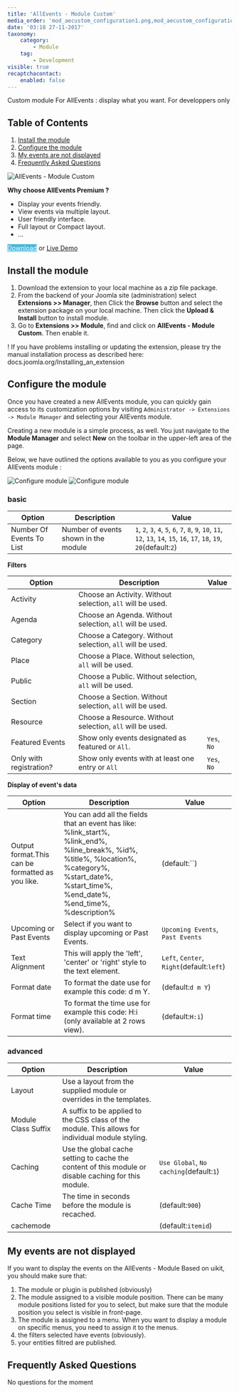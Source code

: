 ```yaml
---
title: 'AllEvents - Module Custom'
media_order: 'mod_aecustom_configuration1.png,mod_aecustom_configuration2.png'
date: '03:18 27-11-2017'
taxonomy:
    category:
        - Module
    tag:
        - Development
visible: true
recaptchacontact:
    enabled: false
---
```


Custom module For AllEvents : display what you want. For developpers only

## Table of Contents
1. [Install the module](#install-the-module)
2. [Configure the module](#configure-the-module)
3. [My events are not displayed](#my-events-are-not-displayed)
4. [Frequently Asked Questions](#frequently-asked-questions)

![AllEvents - Module Custom](/images/mod_aecustom_sample.png)

**Why choose AllEvents Premium ?**

* Display your events friendly.
* View events via  multiple layout.
* User friendly interface.
* Full layout or Compact layout.
* ...

<a href="https://www.allevents3.com/en/our-products/product/mod_aecustom" role="button" class="btn btn-blue btn-lg" style="background:#46b8da;color:white">Download</a> or [Live Demo](https://www.allevents3.com/en/demo/mod_aecustom)

## Install the module
1. Download the extension to your local machine as a zip file package.
2. From the backend of your Joomla site (administration) select **Extensions >> Manager**, then Click the <b>Browse</b> button and select the extension package on your local machine. Then click the **Upload & Install** button to install module.
3. Go to **Extensions >> Module**, find and click on **AllEvents - Module Custom**. Then enable it.

! If you have problems installing or updating the extension, please try the manual installation process as described here: docs.joomla.org/Installing_an_extension

## Configure the module
Once you have created a new AllEvents module, you can quickly gain access to its customization options by visiting `Administrator -> Extensions -> Module Manager` and selecting your AllEvents module.

Creating a new module is a simple process, as well. You just navigate to the **Module Manager** and select **New** on the toolbar in the upper-left area of the page.

Below, we have outlined the options available to you as you configure your AllEvents module : 

![Configure module](mod_aecustom_configuration1.png)
![Configure module](mod_aecustom_configuration2.png)

### basic
| Option | Description | Value |
| ------ | ----------- | ----- |
|  Number Of Events To List | Number of events shown in the module | `1`, `2`, `3`, `4`, `5`, `6`, `7`, `8`, `9`, `10`, `11`, `12`, `13`, `14`, `15`, `16`, `17`, `18`, `19`, `20`(default:`2`)|

**Filters**

| Option | Description | Value |
| ------ | ----------- | ----- |
|  Activity | Choose an Activity. Without selection, `all` will be used. | |
|  Agenda | Choose an Agenda. Without selection, `all` will be used. | |
|  Category | Choose a Category. Without selection, `all` will be used. | |
|  Place | Choose a Place. Without selection, `all` will be used. | |
|  Public | Choose a Public. Without selection, `all` will be used. | |
|  Section | Choose a Section. Without selection, `all` will be used. | |
|  Resource | Choose a Resource. Without selection, `all` will be used. | |
|  Featured Events | Show only events designated as featured or `All`. | `Yes`, `No`|
|  Only with registration? | Show only events with at least one entry or `All` | `Yes`, `No`|

**Display of event's data**

| Option | Description | Value |
| ------ | ----------- | ----- |
|  Output format.This can be formatted as you like. |  You can add all the fields that an event has like: %link_start%, %link_end%, %line_break%, %id%, %title%, %location%, %category%, %start_date%, %start_time%, %end_date%, %end_time%, %description% | (default:``)|
|  Upcoming or Past Events | Select if you want to display upcoming or Past Events. | `Upcoming Events`, `Past Events`|
|  Text Alignment | This will apply the 'left', 'center' or 'right' style to the text element. | `Left`, `Center`, `Right`(default:`left`)|
|  Format date | To format the date use for example this code: d m Y. | (default:`d m Y`)|
|  Format time | To format the time use for example this code: H:i (only available at 2 rows view). | (default:`H:i`)|

### advanced

| Option | Description | Value |
| ------ | ----------- | ----- |
|  Layout | Use a layout from the supplied module or overrides in the templates. | |
|  Module Class Suffix | A suffix to be applied to the CSS class of the module. This allows for individual module styling. | |
|  Caching | Use the global cache setting to cache the content of this module or disable caching for this module. | `Use Global`, `No caching`(default:`1`)|
|  Cache Time | The time in seconds before the module is recached. | (default:`900`)|
|  cachemode |  | (default:`itemid`)|

## My events are not displayed

If you want to display the events on the AllEvents - Module Based on uikit, you should make sure that:
 
1. The module or plugin is published (obviously)
2. The module assigned to a visible module position. There can be many module positions listed for you to select, but make sure that the module position you select is visible in front-page.
3. The module is assigned to a menu. When you want to display a module on specific menus, you need to assign it to the menus.
4. the filters selected have events (obviously).
5. your entities filtred are published.

## Frequently Asked Questions
No questions for the moment
